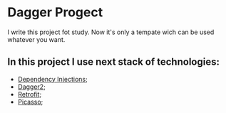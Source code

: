 # Dagger Progect

I write this project fot study. Now it's only a tempate wich can be used whatever you want.

## In this project I use next stack of technologies:
- [Dependency Injections](https://en.wikipedia.org/wiki/Dependency_injection);
- [Dagger2](http://google.github.io/dagger/users-guide.html);
- [Retrofit](http://square.github.io/retrofit);
- [Picasso](http://square.github.io/picasso);

